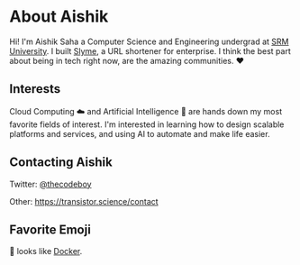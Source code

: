 # About Aishik

Hi! I'm Aishik Saha a Computer Science and Engineering undergrad at [SRM University](www.srmuniv.ac.in). I built [Slyme](https://5ly.me), a URL shortener for enterprise. I think the best part about being in tech right now, are the amazing communities. :heart:

## Interests

Cloud Computing :cloud: and Artificial Intelligence :space_invader: are hands down my most favorite fields of interest. I'm interested in learning how to design scalable platforms and services, and using AI to automate and make life easier.

## Contacting Aishik

Twitter: [@thecodeboy](https://twitter.com/thecodeboy)

Other: https://transistor.science/contact

## Favorite Emoji

:whale:  looks like [Docker](https://www.docker.com).
